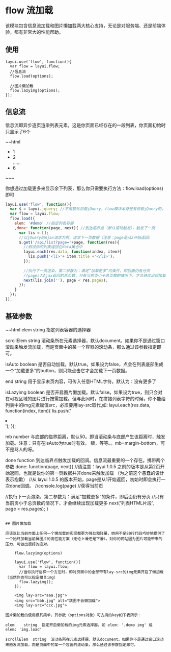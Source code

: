 # flow 流加载

该模块包含信息流加载和图片懒加载两大核心支持，无论是对服务端、还是前端体验，都有非常大的性能帮助。

## 使用

	layui.use('flow', function(){
	  var flow = layui.flow;
	  //信息流
	  flow.load(options);
	  
	  //图片懒加载
	  flow.lazyimg(options);
	});

## 信息流

信息流即异步逐页渲染列表元素，这是你页面已经存在的一段列表，你页面初始时只显示了6个

~~html
<ul id="demo">
  <li>1</li>
  <li>2</li>
  ……
  <li>6</li>
</ul>
~~~

你想通过加载更多来显示余下列表，那么你只需要执行方法：flow.load(options) 即可

~~~javascript
layui.use('flow', function(){
  var $ = layui.jquery; //不用额外加载jQuery，flow模块本身是有依赖jQuery的，直接用即可。
  var flow = layui.flow;
  flow.load({
    elem: '#demo' //指定列表容器
    ,done: function(page, next){ //到达临界点（默认滚动触发），触发下一页
      var lis = [];
      //以jQuery的Ajax请求为例，请求下一页数据（注意：page是从2开始返回）
      $.get('/api/list?page='+page, function(res){
        //假设你的列表返回在data集合中
        layui.each(res.data, function(index, item){
          lis.push('<li>'+ item.title +'</li>');
        }); 
        
        //执行下一页渲染，第二参数为：满足“加载更多”的条件，即后面仍有分页
        //pages为Ajax返回的总页数，只有当前页小于总页数的情况下，才会继续出现加载更多
        next(lis.join(''), page < res.pages);    
      });
    }
  });
});
~~~

## 基础参数

~~html
elem	string	指定列表容器的选择器

scrollElem	string	滚动条所在元素选择器，默认document。如果你不是通过窗口滚动来触发流加载，而是页面中的某一个容器的滚动条，那么通过该参数指定即可。

isAuto	boolean	是否自动加载。默认true。如果设为false，点会在列表底部生成一个“加载更多”的button，则只能点击它才会加载下一页数据。

end	string	用于显示末页内容，可传入任意HTML字符。默认为：没有更多了

isLazyimg	boolean	是否开启图片懒加载。默认false。如果设为true，则只会对在可视区域的图片进行按需加载。但与此同时，在拼接列表字符的时候，你不能给列表中的img元素赋值src，必须要用lay-src取代,如:
layui.each(res.data, function(index, item){
  lis.push('<li><img lay-src="'+ item.src +'"></li>');
});   
        

mb	number	与底部的临界距离，默认50。即当滚动条与底部产生该距离时，触发加载。注意：只有在isAuto为true时有效。
额，等等。。mb=margin-bottom，可不是骂人的呀。

done	function	到达临界点触发加载的回调。信息流最重要的一个存在。携带两个参数
done: function(page, next){
  //请注意：layui 1.0.5 之前的版本是从第2页开始返回，也就是说你的第一页数据并非done来触发加载
  （为之前这个愚蠢的设计表示抱歉）
  //从 layui 1.0.5 的版本开始，page是从1开始返回，初始时即会执行一次done回调。
  //console.log(page) //获得当前页
  
  //执行下一页渲染，第二参数为：满足“加载更多”的条件，即后面仍有分页
  //只有当前页小于总页数的情况下，才会继续出现加载更多
  next('列表HTML片段', page < res.pages); 
}
~~~

## 图片懒加载

应该说比当前市面上任何一个懒加载的实现都更为强劲和轻量，她用不足80行代码巧妙地提供了一个始终加载当前屏图片的高性能方案（无论上滑还是下滑）。对你的网站因为图片可能带来的压力，可做出很好的应对。

	flow.lazyimg(options)

	layui.use('flow', function(){
	  var flow = layui.flow;
	  //当你执行这样一个方法时，即对页面中的全部带有lay-src的img元素开启了懒加载（当然你也可以指定相关img）
	  flow.lazyimg(); 
	});

	<img lay-src="aaa.jpg"> 
	<img src="bbb.jpg" alt="該图不会懒加载">
	<img lay-src="ccc.jpg">    

图片懒加载的使用极其简单，其参数（options对象）可支持的key如下表所示：

elem	string	指定开启懒加载的img元素选择器，如 elem: '.demo img' 或 elem: 'img.load'

scrollElem	string	滚动条所在元素选择器，默认document。如果你不是通过窗口滚动来触发流加载，而是页面中的某一个容器的滚动条，那么通过该参数指定即可。
